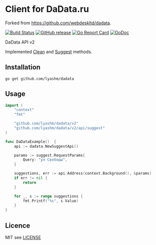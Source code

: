 # Client for DaData.ru

Forked from https://github.com/webdeskltd/dadata.


[![Build Status](https://travis-ci.org/lyashm/dadata.svg)](https://travis-ci.org/lyashm/dadata)
[![GitHub release](https://img.shields.io/github/release/lyashm/dadata.svg)](https://github.com/lyashm/dadata/releases)
[![Go Report Card](https://goreportcard.com/badge/github.com/lyashm/dadata)](https://goreportcard.com/report/github.com/lyashm/dadata)
[![GoDoc](https://godoc.org/github.com/lyashm/dadata?status.svg)](https://godoc.org/github.com/lyashm/dadata)

DaData API v2

Implemented [Clean](https://dadata.ru/api/clean/) and [Suggest](https://dadata.ru/api/suggest/) methods.

## Installation

`go get github.com/lyashm/dadata`

## Usage
```go
import (
	"context"
	"fmt"

	"github.com/lyashm/dadata/v2"
	"github.com/lyashm/dadata/v2/api/suggest"
)

func DaDataExample()  {
	api := dadata.NewSuggestApi()

	params := suggest.RequestParams{
		Query: "ул Свободы",
	}

	suggestions, err := api.Address(context.Background(), &params)
	if err != nil {
		return
	}

	for _, s := range suggestions {
		fmt.Printf("%s", s.Value)
	}
}
```

## Licence
MIT see [LICENSE](LICENSE)
